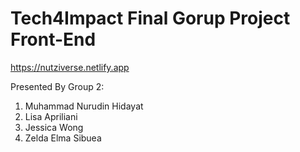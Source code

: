 # Tech4Impact Final Gorup Project Front-End

https://nutziverse.netlify.app

Presented By Group 2:
1. Muhammad Nurudin Hidayat
2. Lisa Apriliani
3. Jessica Wong
4. Zelda Elma Sibuea
